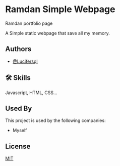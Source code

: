 # Ramdan Simple Webpage

Ramdan portfolio page

A Simple static webpage that save all my memory.



## Authors

- [@Lucifersql](https://github.com/ramdanolii14)


## 🛠 Skills
Javascript, HTML, CSS...



## Used By

This project is used by the following companies:

- Myself


## License

[MIT](https://choosealicense.com/licenses/mit/)

